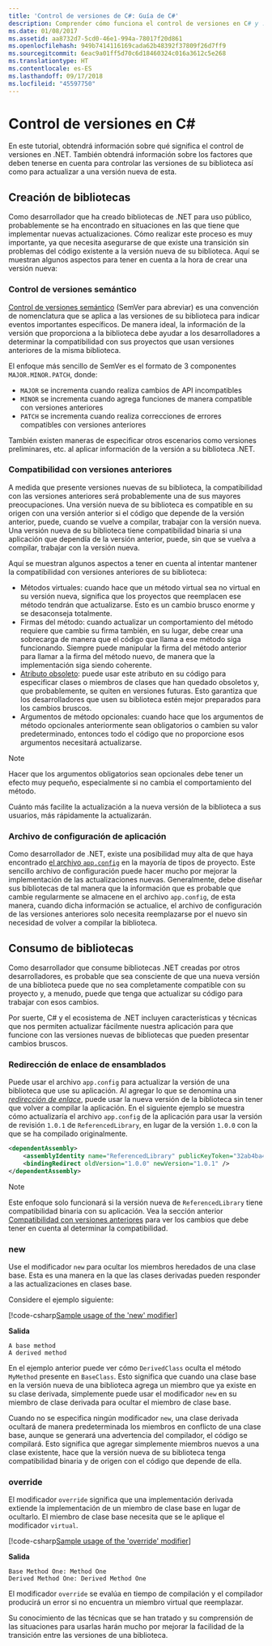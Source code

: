 ```yaml
---
title: 'Control de versiones de C#: Guía de C#'
description: Comprender cómo funciona el control de versiones en C# y .NET
ms.date: 01/08/2017
ms.assetid: aa8732d7-5cd0-46e1-994a-78017f20d861
ms.openlocfilehash: 949b7414116169cada62b48392f37809f26d7ff9
ms.sourcegitcommit: 6eac9a01ff5d70c6d18460324c016a3612c5e268
ms.translationtype: HT
ms.contentlocale: es-ES
ms.lasthandoff: 09/17/2018
ms.locfileid: "45597750"
---
```

# <a name="versioning-in-c"></a>Control de versiones en C# #

En este tutorial, obtendrá información sobre qué significa el control de versiones en .NET. También obtendrá información sobre los factores que deben tenerse en cuenta para controlar las versiones de su biblioteca así como para actualizar a una versión nueva de esta.

## <a name="authoring-libraries"></a>Creación de bibliotecas

Como desarrollador que ha creado bibliotecas de .NET para uso público, probablemente se ha encontrado en situaciones en las que tiene que implementar nuevas actualizaciones. Cómo realizar este proceso es muy importante, ya que necesita asegurarse de que existe una transición sin problemas del código existente a la versión nueva de su biblioteca. Aquí se muestran algunos aspectos para tener en cuenta a la hora de crear una versión nueva:

### <a name="semantic-versioning"></a>Control de versiones semántico

[Control de versiones semántico](http://semver.org/) (SemVer para abreviar) es una convención de nomenclatura que se aplica a las versiones de su biblioteca para indicar eventos importantes específicos.
De manera ideal, la información de la versión que proporciona a la biblioteca debe ayudar a los desarrolladores a determinar la compatibilidad con sus proyectos que usan versiones anteriores de la misma biblioteca.

El enfoque más sencillo de SemVer es el formato de 3 componentes `MAJOR.MINOR.PATCH`, donde:

* `MAJOR` se incrementa cuando realiza cambios de API incompatibles
* `MINOR` se incrementa cuando agrega funciones de manera compatible con versiones anteriores
* `PATCH` se incrementa cuando realiza correcciones de errores compatibles con versiones anteriores

También existen maneras de especificar otros escenarios como versiones preliminares, etc. al aplicar información de la versión a su biblioteca .NET.

### <a name="backwards-compatibility"></a>Compatibilidad con versiones anteriores

A medida que presente versiones nuevas de su biblioteca, la compatibilidad con las versiones anteriores será probablemente una de sus mayores preocupaciones.
Una versión nueva de su biblioteca es compatible en su origen con una versión anterior si el código que depende de la versión anterior, puede, cuando se vuelve a compilar, trabajar con la versión nueva. Una versión nueva de su biblioteca tiene compatibilidad binaria si una aplicación que dependía de la versión anterior, puede, sin que se vuelva a compilar, trabajar con la versión nueva.

Aquí se muestran algunos aspectos a tener en cuenta al intentar mantener la compatibilidad con versiones anteriores de su biblioteca:

* Métodos virtuales: cuando hace que un método virtual sea no virtual en su versión nueva, significa que los proyectos que reemplacen ese método tendrán que actualizarse. Esto es un cambio brusco enorme y se desaconseja totalmente.
* Firmas del método: cuando actualizar un comportamiento del método requiere que cambie su firma también, en su lugar, debe crear una sobrecarga de manera que el código que llama a ese método siga funcionando.
Siempre puede manipular la firma del método anterior para llamar a la firma del método nuevo, de manera que la implementación siga siendo coherente.
* [Atributo obsoleto](programming-guide/concepts/attributes/common-attributes.md#Obsolete): puede usar este atributo en su código para especificar clases o miembros de clases que han quedado obsoletos y, que probablemente, se quiten en versiones futuras.
Esto garantiza que los desarrolladores que usen su biblioteca estén mejor preparados para los cambios bruscos.
* Argumentos de método opcionales: cuando hace que los argumentos de método opcionales anteriormente sean obligatorios o cambien su valor predeterminado, entonces todo el código que no proporcione esos argumentos necesitará actualizarse.
> [!NOTE]
> Hacer que los argumentos obligatorios sean opcionales debe tener un efecto muy pequeño, especialmente si no cambia el comportamiento del método.

Cuánto más facilite la actualización a la nueva versión de la biblioteca a sus usuarios, más rápidamente la actualizarán.

### <a name="application-configuration-file"></a>Archivo de configuración de aplicación

Como desarrollador de .NET, existe una posibilidad muy alta de que haya encontrado [el archivo `app.config`](../framework/configure-apps/file-schema/index.md) en la mayoría de tipos de proyecto.
Este sencillo archivo de configuración puede hacer mucho por mejorar la implementación de las actualizaciones nuevas. Generalmente, debe diseñar sus bibliotecas de tal manera que la información que es probable que cambie regularmente se almacene en el archivo `app.config`, de esta manera, cuando dicha información se actualice, el archivo de configuración de las versiones anteriores solo necesita reemplazarse por el nuevo sin necesidad de volver a compilar la biblioteca.

## <a name="consuming-libraries"></a>Consumo de bibliotecas

Como desarrollador que consume bibliotecas .NET creadas por otros desarrolladores, es probable que sea consciente de que una nueva versión de una biblioteca puede que no sea completamente compatible con su proyecto y, a menudo, puede que tenga que actualizar su código para trabajar con esos cambios.

Por suerte, C# y el ecosistema de .NET incluyen características y técnicas que nos permiten actualizar fácilmente nuestra aplicación para que funcione con las versiones nuevas de bibliotecas que pueden presentar cambios bruscos.

### <a name="assembly-binding-redirection"></a>Redirección de enlace de ensamblados

Puede usar el archivo `app.config` para actualizar la versión de una biblioteca que use su aplicación. Al agregar lo que se denomina una [*redirección de enlace*](../framework/configure-apps/redirect-assembly-versions.md), puede usar la nueva versión de la biblioteca sin tener que volver a compilar la aplicación. En el siguiente ejemplo se muestra cómo actualizaría el archivo `app.config` de la aplicación para usar la versión de revisión `1.0.1` de `ReferencedLibrary`, en lugar de la versión `1.0.0` con la que se ha compilado originalmente.

```xml
<dependentAssembly>
    <assemblyIdentity name="ReferencedLibrary" publicKeyToken="32ab4ba45e0a69a1" culture="en-us" />
    <bindingRedirect oldVersion="1.0.0" newVersion="1.0.1" />
</dependentAssembly>
```

> [!NOTE]
> Este enfoque solo funcionará si la versión nueva de `ReferencedLibrary` tiene compatibilidad binaria con su aplicación.
> Vea la sección anterior [Compatibilidad con versiones anteriores](#backwards-compatibility) para ver los cambios que debe tener en cuenta al determinar la compatibilidad.

### <a name="new"></a>new

Use el modificador `new` para ocultar los miembros heredados de una clase base. Esta es una manera en la que las clases derivadas pueden responder a las actualizaciones en clases base.

Considere el ejemplo siguiente:

[!code-csharp[Sample usage of the 'new' modifier](../../samples/csharp/versioning/new/Program.cs#sample)]

**Salida**

```
A base method
A derived method
```

En el ejemplo anterior puede ver cómo `DerivedClass` oculta el método `MyMethod` presente en `BaseClass`.
Esto significa que cuando una clase base en la versión nueva de una biblioteca agrega un miembro que ya existe en su clase derivada, simplemente puede usar el modificador `new` en su miembro de clase derivada para ocultar el miembro de clase base.

Cuando no se especifica ningún modificador `new`, una clase derivada ocultará de manera predeterminada los miembros en conflicto de una clase base, aunque se generará una advertencia del compilador, el código se compilará. Esto significa que agregar simplemente miembros nuevos a una clase existente, hace que la versión nueva de su biblioteca tenga compatibilidad binaria y de origen con el código que depende de ella.

### <a name="override"></a>override

El modificador `override` significa que una implementación derivada extiende la implementación de un miembro de clase base en lugar de ocultarlo. El miembro de clase base necesita que se le aplique el modificador `virtual`.

[!code-csharp[Sample usage of the 'override' modifier](../../samples/csharp/versioning/override/Program.cs#sample)]

**Salida**

```
Base Method One: Method One
Derived Method One: Derived Method One
```

El modificador `override` se evalúa en tiempo de compilación y el compilador producirá un error si no encuentra un miembro virtual que reemplazar.

Su conocimiento de las técnicas que se han tratado y su comprensión de las situaciones para usarlas harán mucho por mejorar la facilidad de la transición entre las versiones de una biblioteca.
